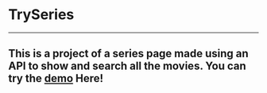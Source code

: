 # TrySeries

---

## This is a project of a series page made using an API to show and search all the movies. You can try the <a href="https://improved-guide-c9f7b644.pages.github.io/"  target="_blank">demo</a> Here!
